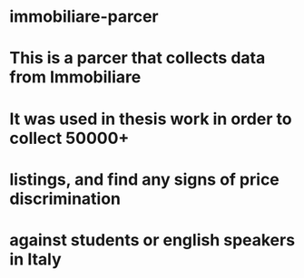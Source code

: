 # immobiliare-parcer
# This is a parcer that collects data from Immobiliare 
# It was used in thesis work in order to collect 50000+ 
# listings, and find any signs of price discrimination
# against students or english speakers in Italy
